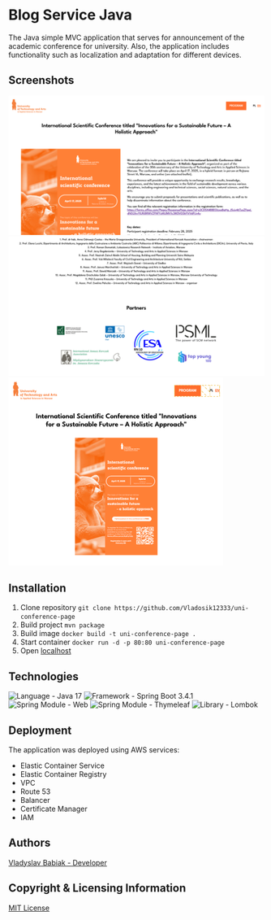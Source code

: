 # Blog Service Java

The Java simple MVC application that serves for announcement of the academic conference for
university. Also, the application includes functionality such as localization and adaptation for 
different devices.

## Screenshots

![Image 1](images/img.png)
![Image 2](images/img_1.png)
![Image 3](images/img_2.png)

## Installation

1. Clone repository `git clone https://github.com/Vladosik12333/uni-conference-page`
2. Build project `mvn package`
3. Build image `docker build -t uni-conference-page .`
4. Start container `docker run -d -p 80:80 uni-conference-page`
5. Open [localhost](http://localhost:80/)

## Technologies

<p align="left">
<img src="https://img.shields.io/badge/Language-Java 17-orange.svg" alt="Language - Java 17">
<img src="https://img.shields.io/badge/Framework-Spring Boot 3.4.1-green.svg" alt="Framework - 
Spring Boot 3.4.1">
<img src="https://img.shields.io/badge/Spring Module-Web-green.svg" alt="Spring Module - Web">
<img src="https://img.shields.io/badge/Spring Module-Thymeleaf-green.svg" alt="Spring Module - Thymeleaf">
<img src="https://img.shields.io/badge/Library-Lombok-blue.svg" alt="Library - Lombok">
</p>

## Deployment

The application was deployed using AWS services:
- Elastic Container Service
- Elastic Container Registry
- VPC
- Route 53
- Balancer
- Certificate Manager
- IAM

## Authors

[Vladyslav Babiak - Developer](https://github.com/Vladosik12333)

## Copyright & Licensing Information

[MIT License](LICENSE)
